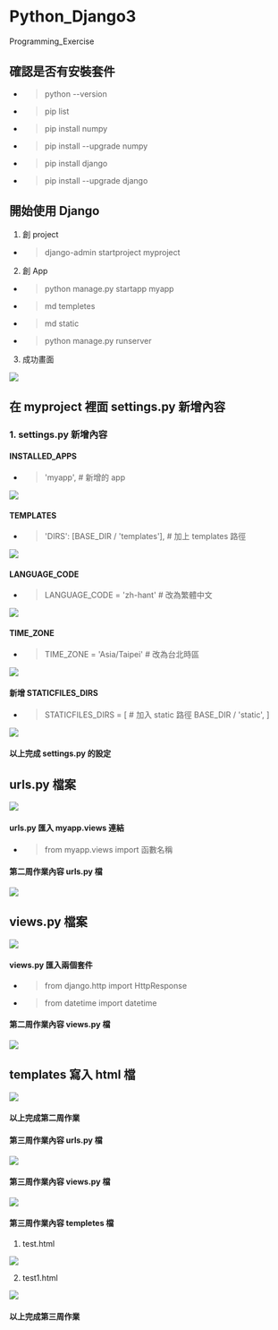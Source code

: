 # Python_Django3
Programming_Exercise

## 確認是否有安裝套件

- > python --version
- > pip list
- > pip install numpy
- > pip install --upgrade numpy
- > pip install django
- > pip install --upgrade django

## 開始使用 Django

1. 創 project

- > django-admin startproject myproject

2. 創 App

- > python manage.py startapp myapp
- > md templetes
- > md static
- > python manage.py runserver

3. 成功畫面

<img src="imgs/image1.png" style="300px;">

## 在 myproject 裡面 settings.py 新增內容

### 1. settings.py 新增內容
#### INSTALLED_APPS

- > 'myapp', # 新增的 app

<img src="imgs/image2.png" style="300px;">

#### TEMPLATES 

- > 'DIRS': [BASE_DIR / 'templates'], # 加上 templates 路徑

<img src="imgs/image3.png" style="300px;">

#### LANGUAGE_CODE

- > LANGUAGE_CODE = 'zh-hant' # 改為繁體中文

<img src="imgs/image4.png" style="300px;">

#### TIME_ZONE

- > TIME_ZONE = 'Asia/Taipei' # 改為台北時區

<img src="imgs/image5.png" style="300px;">

#### 新增 STATICFILES_DIRS

- > STATICFILES_DIRS = [    # 加入 static 路徑
    BASE_DIR / 'static',
]

<img src="imgs/image6.png" style="300px;">

#### 以上完成 settings.py 的設定

## urls.py 檔案

<img src="imgs/image7.png" style="300px;">

#### urls.py 匯入 myapp.views 連結

- > from myapp.views import 函數名稱

#### 第二周作業內容 urls.py 檔

<img src="imgs/image8.png" style="300px;">

## views.py 檔案

<img src="imgs/image9.png" style="300px;">

#### views.py 匯入兩個套件

- > from django.http import HttpResponse
- > from datetime import datetime

#### 第二周作業內容 views.py 檔

<img src="imgs/image10.png" style="300px;">

## templates 寫入 html 檔

<img src="imgs/image11.png" style="300px;">

#### 以上完成第二周作業

#### 第三周作業內容 urls.py 檔

<img src="imgs/image12.png" style="300px;">

#### 第三周作業內容 views.py 檔

<img src="imgs/image13.png" style="300px;">

#### 第三周作業內容 templetes 檔

1. test.html

<img src="imgs/image14.png" style="300px;">

2. test1.html

<img src="imgs/image15.png" style="300px;">


#### 以上完成第三周作業